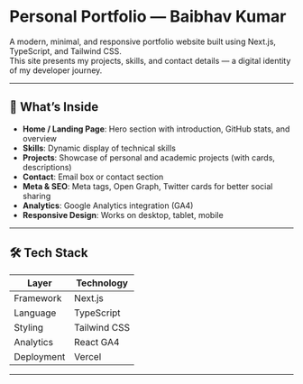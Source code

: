 
# Personal Portfolio — Baibhav Kumar

A modern, minimal, and responsive portfolio website built using Next.js, TypeScript, and Tailwind CSS.  
This site presents my projects, skills, and contact details — a digital identity of my developer journey.

---

## 🧩 What’s Inside

- **Home / Landing Page**: Hero section with introduction, GitHub stats, and overview  
- **Skills**: Dynamic display of technical skills  
- **Projects**: Showcase of personal and academic projects (with cards, descriptions)  
- **Contact**: Email box or contact section  
- **Meta & SEO**: Meta tags, Open Graph, Twitter cards for better social sharing  
- **Analytics**: Google Analytics integration (GA4)  
- **Responsive Design**: Works on desktop, tablet, mobile  

---

## 🛠 Tech Stack

| Layer        | Technology             |
|--------------|--------------------------|
| Framework     | Next.js               |
| Language      | TypeScript            |
| Styling       | Tailwind CSS           |
| Analytics     | React GA4              |
| Deployment     | Vercel |

---

